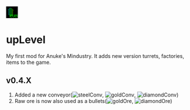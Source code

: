 ![upLevel](https://github.com/pavel-8516/upLevel/blob/master/icon.png)
# upLevel
My first mod for Anuke's Mindustry. It adds new version turrets, factories, items to the game.
## v0.4.X
1. Added a new conveyor(![steelConv](https://github.com/pavel-8516/upLevel-mod/blob/master/sprites/blocks/distribution/steelConv.png), ![goldConv](https://github.com/pavel-8516/upLevel-mod/blob/master/sprites/blocks/distribution/goldConv.png), ![diamondConv](https://github.com/pavel-8516/upLevel-mod/blob/master/sprites/blocks/distribution/diamondConv.png))
2. Raw ore is now also used as a bullets(![goldOre](https://github.com/pavel-8516/upLevel-mod/blob/master/sprites/items/goldOre.png), ![diamondOre](https://github.com/pavel-8516/upLevel-mod/blob/master/sprites/items/diamondOre.png))
